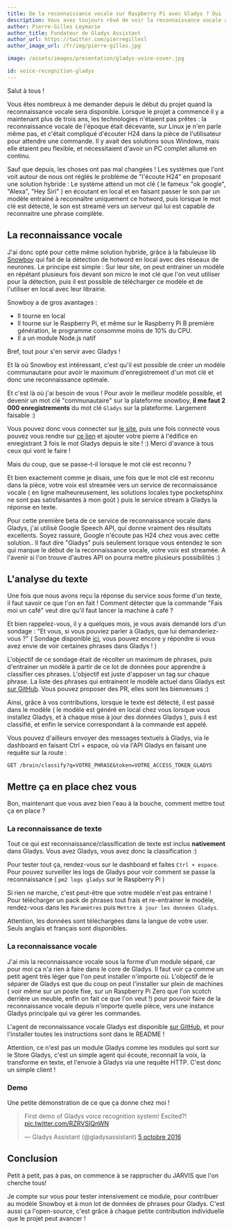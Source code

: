 ```yaml
---
title: De la reconnaissance vocale sur Raspberry Pi avec Gladys ? Oui !
description: Vous avez toujours rêvé de voir la reconnaissance vocale arriver dans Gladys ? C'est maintenant chose faite !
author: Pierre-Gilles Leymarie
author_title: Fondateur de Gladys Assistant
author_url: https://twitter.com/pierregillesl
author_image_url: /fr/img/pierre-gilles.jpg

image: /assets/images/presentation/gladys-voice-cover.jpg

id: voice-recognition-gladys
---
```


Salut à tous !

Vous êtes nombreux à me demander depuis le début du projet quand la reconnaissance vocale sera disponible. Lorsque le projet a commencé il y a maintenant plus de trois ans, les technologies n'étaient pas prêtes : la reconnaissance vocale de l'époque était décevante, sur Linux je n'en parle même pas, et c'était compliqué d'écouter H24 dans la pièce de l'utilisateur pour attendre une commande. Il y avait des solutions sous Windows, mais elle étaient peu flexible, et nécessitaient d'avoir un PC complet allumé en continu.

Sauf que depuis, les choses ont pas mal changées ! Les systèmes que l'ont voit autour de nous ont réglés le problème de "l'écoute H24" en proposant une solution hybride : Le système attend un mot clé ( le fameux "ok google", "Alexa", "Hey Siri" ) en écoutant en local et en faisant passer le son par un modèle entrainé à reconnaître uniquement ce hotword, puis lorsque le mot clé est détecté, le son est streamé vers un serveur qui lui est capable de reconnaitre une phrase
complète.

<!--truncate-->

## La reconnaissance vocale

J'ai donc opté pour cette même solution hybride, grâce à la fabuleuse lib [Snowboy](https://github.com/Kitt-AI/snowboy) qui fait de la détection de hotword en local avec des réseaux de neurones. Le principe est simple : Sur leur site, on peut entrainer un modèle en répétant plusieurs fois devant son micro le mot clé que l'on veut utiliser pour la détection, puis il est possible de télécharger ce modèle et de l'utiliser en local avec leur librairie.

Snowboy a de gros avantages :

- Il tourne en local
- Il tourne sur le Raspberry Pi, et même sur le Raspberry Pi B première génération, le programme consomme moins de 10% du CPU.
- Il a un module Node.js natif

Bref, tout pour s'en servir avec Gladys !

Et là où Snowboy est intéressant, c'est qu'il est possible de créer un modèle communautaire pour avoir le maximum d'enregistrement d'un mot clé et donc une reconnaissance optimale.

Et c'est là où j'ai besoin de vous ! Pour avoir le meilleur modèle possible, et devenir un mot clé "communautaire" sur la plateforme snowboy, **il me faut 2 000 enregistrements** du mot clé `Gladys` sur la plateforme. Largement faisable :)

Vous pouvez donc vous connecter sur [le site](https://snowboy.kitt.ai), puis une fois connecté vous pouvez vous rendre sur [ce lien](https://snowboy.kitt.ai/hotword/884) et ajouter votre pierre à l'édifice en enregistrant 3 fois le mot Gladys depuis le site ! :) Merci d'avance à tous ceux qui vont le faire !

Mais du coup, que se passe-t-il lorsque le mot clé est reconnu ?

Et bien exactement comme je disais, une fois que le mot clé est reconnu dans la pièce, votre voix est streamée vers un service de reconnaissance vocale ( en ligne malheureusement, les solutions locales type pocketsphinx ne sont pas satisfaisantes à mon goût ) puis le service stream à Gladys la réponse en texte.

Pour cette première beta de ce service de reconnaissance vocale dans Gladys, j'ai utilisé Google Speech API, qui donne vraiment des résultats excellents. Soyez rassuré, Google n'écoute pas H24 chez vous avec cette solution.. Il faut dire "Gladys" puis seulement lorsque vous entendez le son qui marque le début de la reconnaissance vocale, votre voix est streamée. A l'avenir si l'on trouve d'autres API on pourra mettre plusieurs possibilités :)

## L'analyse du texte

Une fois que nous avons reçu la réponse du service sous forme d'un texte, il faut savoir ce que l'on en fait ! Comment détecter que la commande "Fais moi un café" veut dire qu'il faut lancer la machine à café ?

Et bien rappelez-vous, il y a quelques mois, je vous avais demandé lors d'un sondage : "Et vous, si vous pouviez parler à Gladys, que lui demanderiez-vous ?" ( Sondage disponible [ici](https://docs.google.com/forms/d/e/1FAIpQLSfDDj2Gkx5kqPWuUup-ZCx-90aNxLp4ej6QyutUv-VD6no_wg/viewform), vous pouvez encore y répondre si vous avez envie de voir certaines phrases dans Gladys ! )

L'objectif de ce sondage était de récolter un maximum de phrases, puis d'entrainer un modèle à partir de ce lot de données pour apprendre à classifier ces phrases. L'objectif est juste d'apposer un tag sur chaque phrase. La liste des phrases qui entrainent le modèle actuel dans Gladys est [sur GitHub](https://github.com/gladysassistant/gladys-data/blob/master/sentences/fr.json). Vous pouvez proposer des PR, elles sont les bienvenues :)

Ainsi, grâce à vos contributions, lorsque le texte est détecté, il est passé dans le modèle ( le modèle est généré en local chez vous lorsque vous installez Gladys, et à chaque mise à jour des données Gladys ), puis il est classifié, et enfin le service correspondant à la commande est appelé.

Vous pouvez d'ailleurs envoyer des messages textuels à Gladys, via le dashboard en faisant Ctrl + espace, où via l'API Gladys en faisant une requête sur la route :

```
GET /brain/classify?q=VOTRE_PHRASE&token=VOTRE_ACCESS_TOKEN_GLADYS
```

## Mettre ça en place chez vous

Bon, maintenant que vous avez bien l'eau à la bouche, comment mettre tout ça en place ?

### La reconnaissance de texte

Tout ce qui est reconnaissance/classification de texte est inclus **nativement** dans Gladys. Vous avez Gladys, vous avez donc la classification :)

Pour tester tout ça, rendez-vous sur le dashboard et faites `Ctrl + espace`. Pour pouvez surveiller les logs de Gladys pour voir comment se passe la reconnaissance ( `pm2 logs gladys` sur le Raspberry Pi )

Si rien ne marche, c'est peut-être que votre modèle n'est pas entrainé ! Pour télécharger un pack de phrases tout frais et re-entrainer le modèle, rendez-vous dans les `Paramètres` puis `Mettre à jour les données Gladys`.

Attention, les données sont téléchargées dans la langue de votre user. Seuls anglais et français sont disponibles.

### La reconnaissance vocale

J'ai mis la reconnaissance vocale sous la forme d'un module séparé, car pour moi ça n'a rien à faire dans le core de Gladys. Il faut voir ça comme un petit agent très léger que l'on peut installer n'importe où. L'objectif de le séparer de Gladys est que du coup on peut l'installer sur plein de machines ( voir même sur un poste fixe, sur un Raspberry Pi Zero que l'on scotch derrière un meuble, enfin on fait ce que l'on veut !) pour pouvoir faire de la reconnaissance vocale depuis n'importe quelle pièce, vers une instance Gladys principale qui va gérer les commandes.

L'agent de reconnaissance vocale Gladys est disponible [sur GitHub](https://github.com/gladysassistant/gladys-voice), et pour l'installer toutes les instructions sont dans le README !

Attention, ce n'est pas un module Gladys comme les modules qui sont sur le Store Gladys, c'est un simple agent qui écoute, reconnait la voix, la transforme en texte, et l'envoie à Gladys via une requête HTTP. C'est donc un simple client !

### Demo

Une petite démonstration de ce que ça donne chez moi !

<blockquote class="twitter-tweet" data-lang="fr"><p lang="en" dir="ltr">First demo of Gladys voice recognition system! Excited?! <a href="https://t.co/RZRVSIQnWN">pic.twitter.com/RZRVSIQnWN</a></p>&mdash; Gladys Assistant (@gladysassistant) <a href="https://twitter.com/gladysassistant/status/783751152571678721">5 octobre 2016</a></blockquote>
<script async src="//platform.twitter.com/widgets.js" charset="utf-8"></script>

## Conclusion

Petit à petit, pas à pas, on commence à se rapprocher du JARVIS que l'on cherche tous!

Je compte sur vous pour tester intensivement ce module, pour contribuer au modèle Snowboy et à mon lot de données de phrases pour Gladys. C'est aussi ça l'open-source, c'est grâce à chaque petite contribution individuelle que le projet peut avancer !
